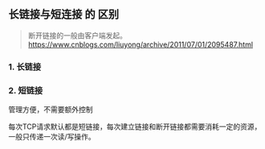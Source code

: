 ## 长链接与短连接 的 区别

> 断开链接的一般由客户端发起。
> https://www.cnblogs.com/liuyong/archive/2011/07/01/2095487.html

### 1. 长链接


### 2. 短链接

管理方便，不需要额外控制

每次TCP请求默认都是短链接，每次建立链接和断开链接都需要消耗一定的资源，一般只传递一次读/写操作。
